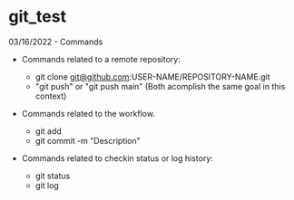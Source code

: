 # git_test

03/16/2022 - Commands
- Commands related to a remote repository:
  - git clone git@github.com:USER-NAME/REPOSITORY-NAME.git
  - "git push" or "git push main" (Both acomplish the same goal in this context)

- Commands related to the workflow.
  - git add
  - git commit -m "Description"

- Commands related to checkin status or log history:
  - git status
  - git log
